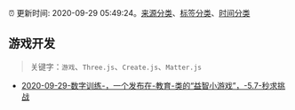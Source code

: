:alarm_clock: 更新时间: 2020-09-29 05:49:24。[来源分类](../README.md)、[标签分类](../TAGS.md)、[时间分类](../TIMELINE.md)

## 游戏开发


> 关键字：`游戏`、`Three.js`、`Create.js`、`Matter.js`



- [2020-09-29-数字训练-，一个发布在-教育-类的“益智小游戏”，-5.7-秒求挑战](https://www.v2ex.com/t/711549) 